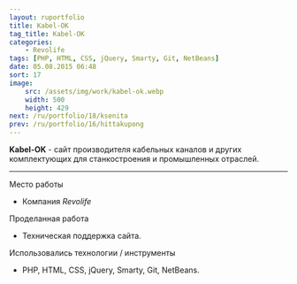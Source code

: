 ```yaml
---
layout: ruportfolio
title: Kabel-OK
tag_title: Kabel-OK
categories:
    - Revolife
tags: [PHP, HTML, CSS, jQuery, Smarty, Git, NetBeans]
date: 05.08.2015 06:48
sort: 17
image: 
    src: /assets/img/work/kabel-ok.webp 
    width: 500
    height: 429
next: /ru/portfolio/18/ksenita
prev: /ru/portfolio/16/hittakupong
---
```


**Kabel-OK** - сайт производителя кабельных каналов и других комплектующих для станкостроения и промышленных отраслей.

---

Место работы

* Компания _Revolife_

Проделанная работа

* Техническая поддержка сайта.

Использовались технологии / инструменты

* PHP, HTML, CSS, jQuery, Smarty, Git, NetBeans.

